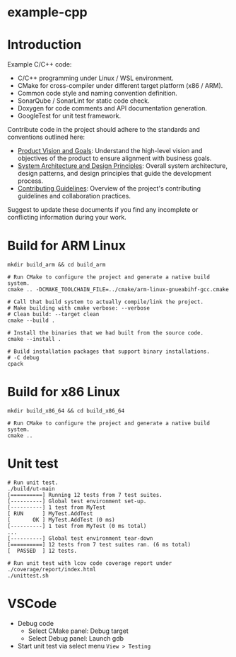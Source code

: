 example-cpp
=================================
# Introduction
Example C/C++ code:
- C/C++ programming under Linux / WSL environment.
- CMake for cross-compiler under different target platform (x86 / ARM).
- Common code style and naming convention definition.
- SonarQube / SonarLint for static code check.
- Doxygen for code comments and API documentation generation.
- GoogleTest for unit test framework.

Contribute code in the project should adhere to the standards and conventions outlined here:
- [Product Vision and Goals](../PRODUCT.md): Understand the high-level vision and objectives of the product to ensure alignment with business goals.
- [System Architecture and Design Principles](../ARCHITECTURE.md): Overall system architecture, design patterns, and design principles that guide the development process.
- [Contributing Guidelines](../CONTRIBUTING.md): Overview of the project's contributing guidelines and collaboration practices.

Suggest to update these documents if you find any incomplete or conflicting information during your work.

# Build for ARM Linux
```shell
mkdir build_arm && cd build_arm

# Run CMake to configure the project and generate a native build system.
cmake .. -DCMAKE_TOOLCHAIN_FILE=../cmake/arm-linux-gnueabihf-gcc.cmake

# Call that build system to actually compile/link the project.
# Make building with cmake verbose: --verbose
# Clean build: --target clean
cmake --build .

# Install the binaries that we had built from the source code.
cmake --install .

# Build installation packages that support binary installations.
# -C debug
cpack
```

# Build for x86 Linux
```shell
mkdir build_x86_64 && cd build_x86_64

# Run CMake to configure the project and generate a native build system.
cmake ..
```

# Unit test
```shell
# Run unit test.
./build/ut-main
[==========] Running 12 tests from 7 test suites.
[----------] Global test environment set-up.
[----------] 1 test from MyTest
[ RUN      ] MyTest.AddTest
[       OK ] MyTest.AddTest (0 ms)
[----------] 1 test from MyTest (0 ms total)
...
[----------] Global test environment tear-down
[==========] 12 tests from 7 test suites ran. (6 ms total)
[  PASSED  ] 12 tests.

# Run unit test with lcov code coverage report under ./coverage/report/index.html
./unittest.sh
```

# VSCode
- Debug code
  - Select CMake panel: Debug target
  - Select Debug panel: Launch gdb
- Start unit test via select menu `View > Testing`
